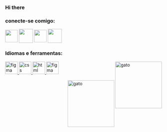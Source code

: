 ### Hi there 

<!--
**JiordanaDuarte/JiordanaDuarte** is a ✨ _special_ ✨ repository because its `README.md` (this file) appears on your GitHub profile.

Here are some ideas to get you started:

- 🔭 I’m currently working on ...
- 🌱 I’m currently learning ...
- 👯 I’m looking to collaborate on ...
- 🤔 I’m looking for help with ...
- 💬 Ask me about ...
- 📫 How to reach me: ...
- ⚡ Fun fact: ...
-->


<h3 align="left">conecte-se comigo:</h3>
<p align="left">
<a href="https://www.linkedin.com/in/jiordana-duarte-2563a0242?lipi=urn%3Ali%3Apage%3Ad_flagship3_profile_view_base_contact_details%3BHCnONsKTS7uan7WcByxAog%3D%3D" target="blank"><img align="center" src="https://img.icons8.com/nolan/344/linkedin.png" alt="" height="40" width="40" /></a>
<a href="https://trello.com/u/jiordanaduarte" target="blank"><img align="center" src="https://img.icons8.com/nolan/2x/trello.png" alt="" height="45" width="45" /></a>
<a href="https://www.instagram.com/jiordana_duarte/" target="blank"><img align="center" src="https://img.icons8.com/nolan/2x/instagram-new.png" alt="" height="40" width="40" /></a>
<a href="jiordana2002duarte@gmail.com" target="blank"><img align="center" src="https://img.icons8.com/nolan/344/gmail-new.png" alt="" height="45" width="45" /></a>
</p>


<h3 align="left">Idiomas e ferramentas:</h3>
<a href="https:// www.javascript.com/" target="_blank" rel="noreferrer"> <img src="https://img.icons8.com/nolan/344/javascript.png" alt="figma" width= "40" height="40"/> </a>
<a href="https:// www.css.com/" target="_blank" rel="noreferrer"> <img src="https://img.icons8.com/nolan/344/css-filetype.png" alt="css" width= "40" height="40"/> </a>
<a href="https:// www.html.com/" target="_blank" rel="noreferrer"> <img src="https://img.icons8.com/nolan/344/html-filetype.png" alt="html" width= "40" height="40"/> </a> 
<a href="https:// www.figma.com/" target="_blank" rel="noreferrer"> <img src="https://img.icons8.com/nolan/344/figma.png" alt="figma" width= "40" height="40"/> </a>
<img align="right" alt="gato" width="150" src="https://thumbs.gfycat.com/CheapShowyFrogmouth-size_restricted.gif">
<br>
<br>


<img align="right" alt="gato" width="150" src="https://thumbs.gfycat.com/CheapShowyFrogmouth-size_restricted.gif">
